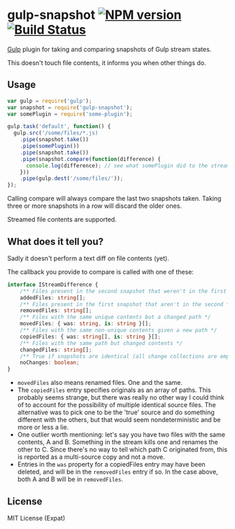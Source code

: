 # gulp-snapshot [![NPM version][npm-image]][npm-url] [![Build Status][travis-image]][travis-url]
[Gulp](http://gulpjs.com/) plugin for taking and comparing snapshots of Gulp stream states. 

This doesn't touch file contents, it informs you when other things do.

## Usage

```javascript
var gulp = require('gulp');
var snapshot = require('gulp-snapshot');
var somePlugin = require('some-plugin');

gulp.task('default', function() {
  gulp.src('/some/files/*.js)
    .pipe(snapshot.take())
    .pipe(somePlugin())
    .pipe(snapshot.take())
    .pipe(snapshot.compare(function(difference) {
      console.log(difference); // see what somePlugin did to the stream
    }))
    .pipe(gulp.dest('/some/files/'));
});
```

Calling compare will always compare the last two snapshots taken. Taking three or more snapshots in a row will discard the older ones.

Streamed file contents are supported.

## What does it tell you?
Sadly it doesn't perform a text diff on file contents (yet).

The callback you provide to compare is called with one of these:

```typescript
interface IStreamDifference {
    /** Files present in the second snapshot that weren't in the first */
    addedFiles: string[];
    /** Files present in the first snapshot that aren't in the second */
    removedFiles: string[];
    /** Files with the same unique contents but a changed path */
    movedFiles: { was: string, is: string }[];
    /** Files with the same non-unique contents given a new path */
    copiedFiles: { was: string[], is: string }[];
    /** Files with the same path but changed contents */
    changedFiles: string[];
    /** True if snapshots are identical (all change collections are empty) */
    noChanges: boolean;
}
```

* `movedFiles` also means renamed files. One and the same.
* The `copiedFiles` entry specifies originals as an array of paths. This probably seems strange, but there was really no other way I could think of to account for the possibility of multiple identical source files. The alternative was to pick one to be the 'true' source and do something different with the others, but that would seem nondeterministic and be more or less a lie.
* One outlier worth mentioning: let's say you have two files with the same contents, A and B. Something in the stream kills one and renames the other to C. Since there's no way to tell which path C originated from, this is reported as a multi-source copy and not a move.
* Entries in the `was` property for a copiedFiles entry may have been deleted, and will be in the `removedFiles` entry if so. In the case above, both A and B will be in `removedFiles`.

## License
MIT License (Expat)

[npm-url]: https://npmjs.org/package/gulp-snapshot
[npm-image]: https://img.shields.io/npm/v/gulp-snapshot.svg?style=flat
[travis-url]: https://travis-ci.org/jwbay/gulp-snapshot
[travis-image]: https://travis-ci.org/jwbay/gulp-snapshot.svg?branch=master